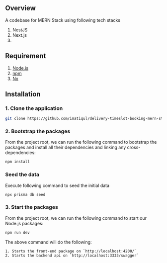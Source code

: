 ## Overview
A codebase for MERN Stack using following tech stacks
1. NestJS
2. Next.js
3. 

## Requirement
1. [Node.js](https://nodejs.org/)
2. [npm](https://www.npmjs.com/)
3. [Nx](https://nx.dev/)

## Installation

### 1. **Clone the application**

```sh
git clone https://github.com/imatiqul/delivery-timeslot-booking-mern-stack
```
### 2. **Bootstrap the packages**

From the project root, we can run the following command to bootstrap the packages and install all their dependencies and linking any cross-dependencies:

```sh
npm install
```

### Seed the data
Execute following command to seed the initial data
```sh
npx prisma db seed 
```

### 3. **Start the packages**

From the project root, we can run the following command to start our Node.js packages:

```sh
npm run dev
```

The above command will do the following:

    1. Starts the front-end package on `http://localhost:4200/`
    2. Starts the backend api on `http://localhost:3333/swagger`
